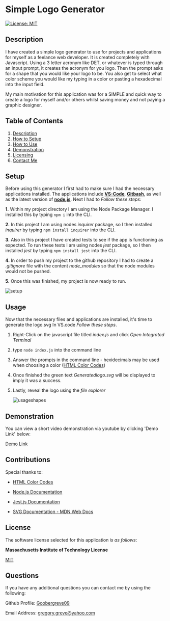 # Simple Logo Generator

  [![License: MIT](https://img.shields.io/badge/License-MIT-yellow.svg)](https://opensource.org/licenses/MIT)

  
## Description

I have created a simple logo generator to use for projects and applications for myself as a feelance web developer. It is created completely with Javascript. Using a 3 letter acronym like DET, or whatever is typed through an input prompt, it creates the acronym for you logo. Then the prompt asks for a shape that you would like your logo to be. You also get to select what color scheme you would like my typing in a color or pasting a hexadecimal into the input field. 

My main motivation for this application was for a SIMPLE and quick way to create a logo for myself and/or others whilst saving money and not paying a graphic designer. 
  
## Table of Contents

1. [Description](#description)  
2. [How to Setup](#setup)  
3. [How to Use](#usage)  
4. [Demonstration](#demonstration)
4. [Licensing](#license)   
5. [Contact Me](#questions)

## Setup

Before using this generator I first had to make sure I had the necessary applications installed. The applications include [**VS-Code**](https://code.visualstudio.com/download), [**Gitbash**](https://gitforwindows.org/), as well as the latest version of [**node.js**](https://nodejs.org/en/download). Next I had to *Follow these steps:*

**1.** Within my project directory I am using the Node Package Manager. I installed this by typing `npm i` into the CLI.

**2.** In this project I am using nodes *inquirer* package, so I then installed *inquirer* by typing `npm install inquirer` into the CLI.
   
**3.** Also in this project I have created tests to see if the app is functioning as expected. To run these tests I am using nodes *jest* package, so I then installed *jest* by typing `npm install jest` into the CLI.

**4.** In order to push my project to the github repository I had to create a *.gitignore* file with the content *node_modules* so that the node modules would not be pushed.
   
**5.** Once this was finished, my project is now ready to run.
     

![setup](https://github.com/Goobergreve09/simple-logo-generator/assets/143923830/83a11d17-2fb4-4c7e-9143-7316d5620510)





## Usage

Now that the necessary files and applications are installed, it's  time to generate the logo.svg In VS.code *Follow these steps*.

1. Right-Click on the javascript file titled *index.js* and click *Open Integrated Terminal*

2. type `node index.js` into the command line

3. Answer the prompts in the command line - hexidecimals may be used when choosing a color ([HTML Color Codes](https://htmlcolorcodes.com/))

4. Once finished the green text *Generatedlogo.svg* will be displayed to imply it was a success.

5. Lastly, reveal the logo using the *file explorer*

   ![usageshapes](https://github.com/Goobergreve09/simple-logo-generator/assets/143923830/c723ef03-4005-44a2-aab9-d6ae9e9d2586)


## Demonstration

You can view a short video demonstration via youtube by clicking 'Demo Link' below:

[Demo Link](https://www.youtube.com/watch?v=2riNSkRb9rQ)

## Contributions

Special thanks to:

* [HTML Color Codes](https://htmlcolorcodes.com/)

* [Node.js Documentation](https://nodejs.org/api/esm.html)

* [Jest.js Documentation](https://jestjs.io/docs/jest-platform)

* [SVG Documentation - MDN Web Docs](https://developer.mozilla.org/en-US/docs/Web/SVG/Tutorial/Basic_Shapes)

## License

The software license selected for this application *is as follows*:

**Massachusetts Institute of Technology License**

[MIT](https://opensource.org/licenses/MIT)



## Questions

If you have any additional questions you can contact me by using the following:

 Github Profile: [Goobergreve09](https://www.github.com/Goobergreve09)

 Email Address: gregory.greve@yahoo.com


